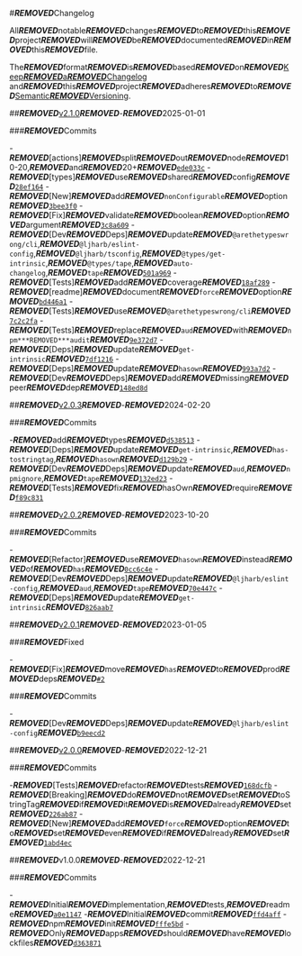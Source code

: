 #***REMOVED***Changelog

All***REMOVED***notable***REMOVED***changes***REMOVED***to***REMOVED***this***REMOVED***project***REMOVED***will***REMOVED***be***REMOVED***documented***REMOVED***in***REMOVED***this***REMOVED***file.

The***REMOVED***format***REMOVED***is***REMOVED***based***REMOVED***on***REMOVED***[Keep***REMOVED***a***REMOVED***Changelog](https://keepachangelog.com/en/1.0.0/)
and***REMOVED***this***REMOVED***project***REMOVED***adheres***REMOVED***to***REMOVED***[Semantic***REMOVED***Versioning](https://semver.org/spec/v2.0.0.html).

##***REMOVED***[v2.1.0](https://github.com/es-shims/es-set-tostringtag/compare/v2.0.3...v2.1.0)***REMOVED***-***REMOVED***2025-01-01

###***REMOVED***Commits

-***REMOVED***[actions]***REMOVED***split***REMOVED***out***REMOVED***node***REMOVED***10-20,***REMOVED***and***REMOVED***20+***REMOVED***[`ede033c`](https://github.com/es-shims/es-set-tostringtag/commit/ede033cc4e506c3966d2d482d4ac5987e329162a)
-***REMOVED***[types]***REMOVED***use***REMOVED***shared***REMOVED***config***REMOVED***[`28ef164`](https://github.com/es-shims/es-set-tostringtag/commit/28ef164ad7c5bc21837c79f7ef25542a1f258ade)
-***REMOVED***[New]***REMOVED***add***REMOVED***`nonConfigurable`***REMOVED***option***REMOVED***[`3bee3f0`](https://github.com/es-shims/es-set-tostringtag/commit/3bee3f04caddd318f3932912212ed20b2d62aad7)
-***REMOVED***[Fix]***REMOVED***validate***REMOVED***boolean***REMOVED***option***REMOVED***argument***REMOVED***[`3c8a609`](https://github.com/es-shims/es-set-tostringtag/commit/3c8a609c795a305ccca163f0ff6956caa88cdc0e)
-***REMOVED***[Dev***REMOVED***Deps]***REMOVED***update***REMOVED***`@arethetypeswrong/cli`,***REMOVED***`@ljharb/eslint-config`,***REMOVED***`@ljharb/tsconfig`,***REMOVED***`@types/get-intrinsic`,***REMOVED***`@types/tape`,***REMOVED***`auto-changelog`,***REMOVED***`tape`***REMOVED***[`501a969`](https://github.com/es-shims/es-set-tostringtag/commit/501a96998484226e07f5ffd447e8f305a998f1d8)
-***REMOVED***[Tests]***REMOVED***add***REMOVED***coverage***REMOVED***[`18af289`](https://github.com/es-shims/es-set-tostringtag/commit/18af2897b4e937373c9b8c8831bc338932246470)
-***REMOVED***[readme]***REMOVED***document***REMOVED***`force`***REMOVED***option***REMOVED***[`bd446a1`](https://github.com/es-shims/es-set-tostringtag/commit/bd446a107b71a2270278442e5124f45590d3ee64)
-***REMOVED***[Tests]***REMOVED***use***REMOVED***`@arethetypeswrong/cli`***REMOVED***[`7c2c2fa`](https://github.com/es-shims/es-set-tostringtag/commit/7c2c2fa3cca0f4d263603adb75426b239514598f)
-***REMOVED***[Tests]***REMOVED***replace***REMOVED***`aud`***REMOVED***with***REMOVED***`npm***REMOVED***audit`***REMOVED***[`9e372d7`](https://github.com/es-shims/es-set-tostringtag/commit/9e372d7e6db3dab405599a14d9074a99a03b8242)
-***REMOVED***[Deps]***REMOVED***update***REMOVED***`get-intrinsic`***REMOVED***[`7df1216`](https://github.com/es-shims/es-set-tostringtag/commit/7df12167295385c2a547410e687cb0c04f3a34b9)
-***REMOVED***[Deps]***REMOVED***update***REMOVED***`hasown`***REMOVED***[`993a7d2`](https://github.com/es-shims/es-set-tostringtag/commit/993a7d200e2059fd857ec1a25d0a49c2c34ae6e2)
-***REMOVED***[Dev***REMOVED***Deps]***REMOVED***add***REMOVED***missing***REMOVED***peer***REMOVED***dep***REMOVED***[`148ed8d`](https://github.com/es-shims/es-set-tostringtag/commit/148ed8db99a7a94f9af3823fd083e6e437fa1587)

##***REMOVED***[v2.0.3](https://github.com/es-shims/es-set-tostringtag/compare/v2.0.2...v2.0.3)***REMOVED***-***REMOVED***2024-02-20

###***REMOVED***Commits

-***REMOVED***add***REMOVED***types***REMOVED***[`d538513`](https://github.com/es-shims/es-set-tostringtag/commit/d5385133592a32a0a416cb535327918af7fbc4ad)
-***REMOVED***[Deps]***REMOVED***update***REMOVED***`get-intrinsic`,***REMOVED***`has-tostringtag`,***REMOVED***`hasown`***REMOVED***[`d129b29`](https://github.com/es-shims/es-set-tostringtag/commit/d129b29536bccc8a9d03a47887ca4d1f7ad0c5b9)
-***REMOVED***[Dev***REMOVED***Deps]***REMOVED***update***REMOVED***`aud`,***REMOVED***`npmignore`,***REMOVED***`tape`***REMOVED***[`132ed23`](https://github.com/es-shims/es-set-tostringtag/commit/132ed23c964a41ed55e4ab4a5a2c3fe185e821c1)
-***REMOVED***[Tests]***REMOVED***fix***REMOVED***hasOwn***REMOVED***require***REMOVED***[`f89c831`](https://github.com/es-shims/es-set-tostringtag/commit/f89c831fe5f3edf1f979c597b56fee1be6111f56)

##***REMOVED***[v2.0.2](https://github.com/es-shims/es-set-tostringtag/compare/v2.0.1...v2.0.2)***REMOVED***-***REMOVED***2023-10-20

###***REMOVED***Commits

-***REMOVED***[Refactor]***REMOVED***use***REMOVED***`hasown`***REMOVED***instead***REMOVED***of***REMOVED***`has`***REMOVED***[`0cc6c4e`](https://github.com/es-shims/es-set-tostringtag/commit/0cc6c4e61fd13e8f00b85424ae6e541ebf289e74)
-***REMOVED***[Dev***REMOVED***Deps]***REMOVED***update***REMOVED***`@ljharb/eslint-config`,***REMOVED***`aud`,***REMOVED***`tape`***REMOVED***[`70e447c`](https://github.com/es-shims/es-set-tostringtag/commit/70e447cf9f82b896ddf359fda0a0498c16cf3ed2)
-***REMOVED***[Deps]***REMOVED***update***REMOVED***`get-intrinsic`***REMOVED***[`826aab7`](https://github.com/es-shims/es-set-tostringtag/commit/826aab76180392871c8efa99acc0f0bbf775c64e)

##***REMOVED***[v2.0.1](https://github.com/es-shims/es-set-tostringtag/compare/v2.0.0...v2.0.1)***REMOVED***-***REMOVED***2023-01-05

###***REMOVED***Fixed

-***REMOVED***[Fix]***REMOVED***move***REMOVED***`has`***REMOVED***to***REMOVED***prod***REMOVED***deps***REMOVED***[`#2`](https://github.com/es-shims/es-set-tostringtag/issues/2)

###***REMOVED***Commits

-***REMOVED***[Dev***REMOVED***Deps]***REMOVED***update***REMOVED***`@ljharb/eslint-config`***REMOVED***[`b9eecd2`](https://github.com/es-shims/es-set-tostringtag/commit/b9eecd23c10b7b43ba75089ac8ff8cc6b295798b)

##***REMOVED***[v2.0.0](https://github.com/es-shims/es-set-tostringtag/compare/v1.0.0...v2.0.0)***REMOVED***-***REMOVED***2022-12-21

###***REMOVED***Commits

-***REMOVED***[Tests]***REMOVED***refactor***REMOVED***tests***REMOVED***[`168dcfb`](https://github.com/es-shims/es-set-tostringtag/commit/168dcfbb535c279dc48ccdc89419155125aaec18)
-***REMOVED***[Breaking]***REMOVED***do***REMOVED***not***REMOVED***set***REMOVED***toStringTag***REMOVED***if***REMOVED***it***REMOVED***is***REMOVED***already***REMOVED***set***REMOVED***[`226ab87`](https://github.com/es-shims/es-set-tostringtag/commit/226ab874192c625d9e5f0e599d3f60d2b2aa83b5)
-***REMOVED***[New]***REMOVED***add***REMOVED***`force`***REMOVED***option***REMOVED***to***REMOVED***set***REMOVED***even***REMOVED***if***REMOVED***already***REMOVED***set***REMOVED***[`1abd4ec`](https://github.com/es-shims/es-set-tostringtag/commit/1abd4ecb282f19718c4518284b0293a343564505)

##***REMOVED***v1.0.0***REMOVED***-***REMOVED***2022-12-21

###***REMOVED***Commits

-***REMOVED***Initial***REMOVED***implementation,***REMOVED***tests,***REMOVED***readme***REMOVED***[`a0e1147`](https://github.com/es-shims/es-set-tostringtag/commit/a0e11473f79a233b46374525c962ea1b4d42418a)
-***REMOVED***Initial***REMOVED***commit***REMOVED***[`ffd4aff`](https://github.com/es-shims/es-set-tostringtag/commit/ffd4afffbeebf29aff0d87a7cfc3f7844e09fe68)
-***REMOVED***npm***REMOVED***init***REMOVED***[`fffe5bd`](https://github.com/es-shims/es-set-tostringtag/commit/fffe5bd1d1146d084730a387a9c672371f4a8fff)
-***REMOVED***Only***REMOVED***apps***REMOVED***should***REMOVED***have***REMOVED***lockfiles***REMOVED***[`d363871`](https://github.com/es-shims/es-set-tostringtag/commit/d36387139465623e161a15dbd39120537f150c62)
